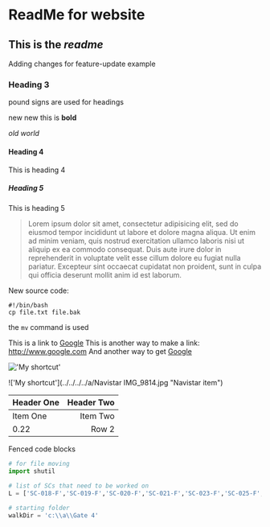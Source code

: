 ReadMe for website
==================

This is the *readme*
------------------

Adding changes for feature-update example

### Heading 3
pound signs are used for headings

new
new
this is **bold**

*old world*

#### Heading 4
This is heading 4

##### Heading 5
This is heading 5

> Lorem ipsum dolor sit amet, consectetur adipisicing elit, sed do eiusmod tempor incididunt ut labore et dolore magna aliqua. Ut enim ad minim veniam, quis nostrud exercitation ullamco laboris nisi ut aliquip ex ea commodo consequat. Duis aute irure dolor in reprehenderit in voluptate velit esse cillum dolore eu fugiat nulla pariatur. Excepteur sint occaecat cupidatat non proident, sunt in culpa qui officia deserunt mollit anim id est laborum.

New source code:

    #!/bin/bash
    cp file.txt file.bak

the `mv` command is used

This is a link to [Google](http://www.google.com)  This is another way to make a link:  <http://www.google.com>  And another way to get [Google][google]

[google]: http://google.com ("The Google website")

!['My shortcut'](https://octodex.github.com/images/yaktocat.png)

!['My shortcut'](../../../../a/Navistar IMG_9814.jpg "Navistar item")


| Header One     | Header Two     |
| :------------- | -------------: |
| Item One       | Item Two       |
| 0.22           | Row 2          |

Fenced code blocks

```python
# for file moving
import shutil

# list of SCs that need to be worked on
L = ['SC-018-F','SC-019-F','SC-020-F','SC-021-F','SC-023-F','SC-025-F','SC-026-F','SC-027-F','SC-028-F','SC-029-F','SC-030-F','SC-032-F','SC-035-D','SC-045-F']

# starting folder
walkDir = 'c:\\a\\Gate 4'
```
